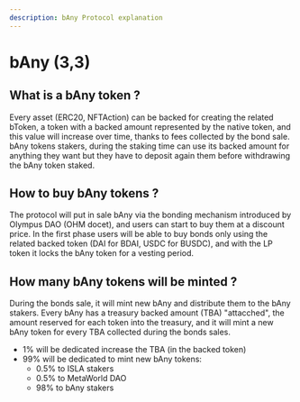 ```yaml
---
description: bAny Protocol explanation
---
```


# bAny (3,3)

## What is a bAny token ?

Every asset (ERC20, NFTAction) can be backed for creating the related bToken, a token with a backed amount represented by the native token, and this value will increase over time, thanks to fees collected by the bond sale. bAny tokens stakers, during the staking time can use its backed amount for anything they want but they have to deposit again them before withdrawing the bAny token staked.&#x20;

## How to buy bAny tokens ?

The protocol will put in sale bAny via the bonding mechanism introduced by Olympus DAO (OHM docet), and users can start to buy them at a discount price. In the first phase users will be able to buy bonds only using the related backed token (DAI for BDAI, USDC for BUSDC), and with the LP token it locks the bAny token for a vesting period.&#x20;

## How many bAny tokens will be minted ?

During the bonds sale, it will mint new bAny and distribute them to the bAny stakers. Every bAny has a treasury backed amount (TBA) "attacched", the amount reserved for each token into the treasury, and it will mint a new bAny token for every TBA collected during the bonds sales. &#x20;

* 1% will be dedicated increase the TBA (in the backed token)
* 99% will be dedicated to mint new bAny tokens:
  * &#x20;0.5% to ISLA stakers
  * &#x20;0.5% to MetaWorld DAO
  * 98% to bAny stakers&#x20;

